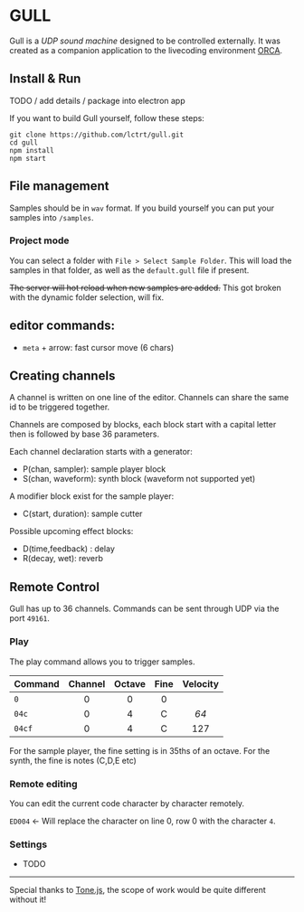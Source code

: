 # GULL

Gull is a *UDP sound machine* designed to be controlled externally. It was created as a companion application to the livecoding environment [ORCA](https://hundredrabbits.itch.io/orca).

## Install & Run

TODO / add details / package into electron app

If you want to build Gull yourself, follow these steps:

```
git clone https://github.com/lctrt/gull.git
cd gull
npm install
npm start
```

## File management 

Samples should be in `wav` format.
If you build yourself you can put your samples into `/samples`. 

### Project mode

You can select a folder with `File > Select Sample Folder`. This will load the samples in that folder, as well as the `default.gull` file if present.

~~The server will hot reload when new samples are added.~~ This got broken with the dynamic folder selection, will fix.

## editor commands:
* `meta` + arrow: fast cursor move (6 chars)

## Creating channels

A channel is written on one line of the editor. Channels can share the same id to be triggered together.

Channels are composed by blocks, each block start with a capital letter then is followed by base 36 parameters.

Each channel declaration starts with a generator:

* P(chan, sampler): sample player block
* S(chan, waveform): synth block (waveform not supported yet)

A modifier block exist for the sample player:

* C(start, duration): sample cutter

Possible upcoming effect blocks: 

* D(time,feedback) : delay
* R(decay, wet): reverb

## Remote Control

Gull has up to 36 channels. Commands can be sent through UDP via the port `49161`.

### Play

The play command allows you to trigger samples.

| Command  | Channel | Octave | Fine | Velocity |
| :-       | :-:     | :-:    | :-:  | :-:      |
| `0`      | 0       | 0      | 0    |          |
| `04c`    | 0       | 4      | C    | _64_     |
| `04cf`   | 0       | 4      | C    | 127      |

For the sample player, the fine setting is in 35ths of an octave.
For the synth, the fine is notes (C,D,E etc)

### Remote editing

You can edit the current code character by character remotely. 

`ED004` <- Will replace the character on line 0, row 0 with the character `4`.

### Settings

- TODO

---

Special thanks to [Tone.js](https://tonejs.github.io), the scope of work would be quite different without it!
